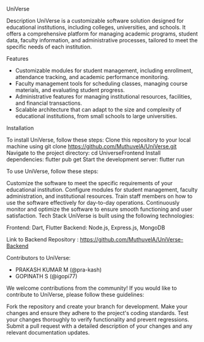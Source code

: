 UniVerse

Description
UniVerse is a customizable software solution designed for educational institutions, including colleges, universities, and schools. It offers a comprehensive platform for managing academic programs, student data, faculty information, and administrative processes, tailored to meet the specific needs of each institution.

Features
* Customizable modules for student management, including enrollment, attendance tracking, and academic performance monitoring.
* Faculty management tools for scheduling classes, managing course materials, and evaluating student progress.
* Administrative features for managing institutional resources, facilities, and financial transactions.
* Scalable architecture that can adapt to the size and complexity of educational institutions, from small schools to large universities.

Installation

To install UniVerse, follow these steps:
  Clone this repository to your local machine using git clone https://github.com/MuthuvelA/UniVerse.git
  Navigate to the project directory: cd UniverseFrontend
  Install dependencies: flutter pub get
  Start the development server: flutter run
  
To use UniVerse, follow these steps:

Customize the software to meet the specific requirements of your educational institution.
Configure modules for student management, faculty administration, and institutional resources.
Train staff members on how to use the software effectively for day-to-day operations.
Continuously monitor and optimize the software to ensure smooth functioning and user satisfaction.
Tech Stack
UniVerse is built using the following technologies:

Frontend: Dart, Flutter
Backend: Node.js, Express.js, MongoDB

Link to Backend Repository : https://github.com/MuthuvelA/UniVerse-Backend

Contributors to UniVerse:

* PRAKASH KUMAR M (@pra-kash)
* GOPINATH S (@igopi77)

We welcome contributions from the community! If you would like to contribute to UniVerse, please follow these guidelines:

Fork the repository and create your branch for development.
Make your changes and ensure they adhere to the project's coding standards.
Test your changes thoroughly to verify functionality and prevent regressions.
Submit a pull request with a detailed description of your changes and any relevant documentation updates.
